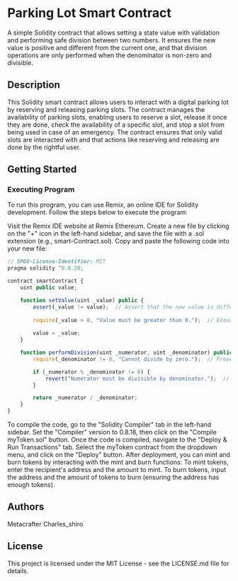 # Parking Lot Smart Contract

A simple Solidity contract that allows setting a state value with validation and performing safe division between two numbers. It ensures the new value is positive and different from the current one, and that division operations are only performed when the denominator is non-zero and divisible.

## Description
This Solidity smart contract allows users to interact with a digital parking lot by reserving and releasing parking slots. The contract manages the availability of parking slots, enabling users to reserve a slot, release it once they are done, check the availability of a specific slot, and stop a slot from being used in case of an emergency. The contract ensures that only valid slots are interacted with and that actions like reserving and releasing are done by the rightful user.

## Getting Started
### Executing Program
To run this program, you can use Remix, an online IDE for Solidity development. Follow the steps below to execute the program:

Visit the Remix IDE website at Remix Ethereum.
Create a new file by clicking on the "+" icon in the left-hand sidebar, and save the file with a .sol extension (e.g., smart-Contract.sol).
Copy and paste the following code into your new file:
```javascript
// SPDX-License-Identifier: MIT
pragma solidity ^0.8.28;

contract smartContract {
    uint public value;

    function setValue(uint _value) public {
        assert(_value != value);  // Assert that the new value is different from the current one.
        
        require(_value > 0, "Value must be greater than 0.");  // Ensure the value is greater than zero.
        
        value = _value;
    }

    function performDivision(uint _numerator, uint _denominator) public pure returns (uint) {
        require(_denominator != 0, "Cannot divide by zero.");  // Prevent division by zero.

        if (_numerator % _denominator != 0) {
            revert("Numerator must be divisible by denominator.");  // Ensure divisibility.
        }

        return _numerator / _denominator;
    }
}
```
To compile the code, go to the "Solidity Compiler" tab in the left-hand sidebar. Set the "Compiler" version to 0.8.18, then click on the "Compile myToken.sol" button.
Once the code is compiled, navigate to the "Deploy & Run Transactions" tab. Select the myToken contract from the dropdown menu, and click on the "Deploy" button.
After deployment, you can mint and burn tokens by interacting with the mint and burn functions:
To mint tokens, enter the recipient's address and the amount to mint.
To burn tokens, input the address and the amount of tokens to burn (ensuring the address has enough tokens).
## Authors
Metacrafter Charles_shiro


## License
This project is licensed under the MIT License - see the LICENSE.md file for details.
